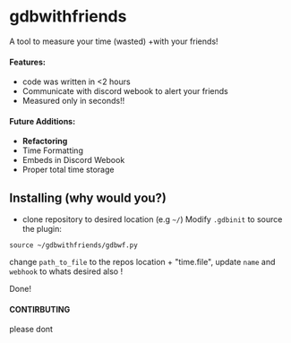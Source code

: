# gdbwithfriends
A tool to measure your time (wasted) +with your friends!

#### Features:
- code was written in <2 hours
- Communicate with discord webook to alert your friends
- Measured only in seconds!!

#### Future Additions:
- **Refactoring**
- Time Formatting
- Embeds in Discord Webook
- Proper total time storage

## Installing (why would you?)

- clone repository to desired location (e.g `~/`)
Modify `.gdbinit` to source the plugin:

```
source ~/gdbwithfriends/gdbwf.py
```
change `path_to_file` to the repos location + "time.file", update `name` and `webhook` to whats desired also !

Done!

#### CONTIRBUTING
please dont
